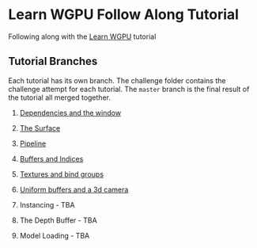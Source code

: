 # Learn WGPU Follow Along Tutorial

Following along with the [Learn WGPU](https://sotrh.github.io/learn-wgpu/) tutorial

## Tutorial Branches

Each tutorial has its own branch. The challenge folder contains the challenge attempt for each tutorial. The `master` branch is the final result of the tutorial all merged together.

1. [Dependencies and the window](https://github.com/lecoqjacob/learn_wgpu/tree/tutorial1-window)

2. [The Surface](https://github.com/lecoqjacob/learn_wgpu/tree/tutorial2-surface)

3. [Pipeline](https://github.com/lecoqjacob/learn_wgpu/tree/tutorial3-pipeline)

4. [Buffers and Indices](https://github.com/lecoqjacob/learn_wgpu/tree/tutorial4-buffers)

5. [Textures and bind groups](https://github.com/lecoqjacob/learn_wgpu/tree/tutorial5-textures)

6. [Uniform buffers and a 3d camera](https://github.com/lecoqjacob/learn_wgpu/tree/tutorial6-uniform-camera)

7. Instancing - TBA

8. The Depth Buffer - TBA

9. Model Loading - TBA
